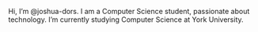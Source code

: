 Hi, I’m @joshua-dors. I am a Computer Science student, passionate about technology. I’m currently studying Computer Science at York University. 

